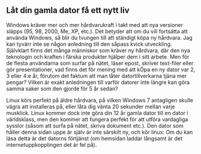 <?php require("../../entete.php");?> <?php require("../../base.php");?> <?php require("../../fonctions.php");?>

<div id="corps">

<h2>Låt din gamla dator få ett nytt liv</h2>

Windows kräver mer och mer hårdvarukraft i takt med att nya 
versioner släpps (95, 98, 2000, Me, XP, etc.). Det betyder att om du 
vill fortsätta att använda Windows, så blir du tvungen till att ständigt 
köpa ny hårdvara. Jag kan tyvärr inte se någon anledning till den såpass 
kvick utveckling. Självklart finns det många människor som kräver ny 
hårdvara, där den nya teknologin och kraften i färska produkter 
hjälper dem i sitt arbete.  Men för de flesta användarna som surfar 
på nätet, läser epost, skriver text-filer eller gör presentationer, 
vad finns det för mening med att kÖpa en ny dator var 2, 3 eller 4:e år, 
förutom det faktum att man låter datortillverkarna tjäna mer pengar? 
Vilken är exakt anledningen till varför datorer inte längre kan göra 
samma saker som den gjorde för 5 år sedan?

Linux körs perfekt på äldre hårdvara, på vilken Windows 7 
antagligen skulle vägra att installeras på, eller låta dig vänta 
20 sekunder mellan varje musklick. Linux kommer dock inte göra din 12 
år gamla dator till en dator i världsklass, men den kommer att fungera 
perfekt för att utföra vardagliga sysslor (såsom att surfa på nätet, 
skriva 
dokument etc.). Den dator som håller denna sidan uppe är själv är inte 
särskilt ny, och kör linux: Om du kan läsa detta är det datorns 
förtjänst (om hemsidan laddar långsamt är det internetuppkopplingen det 
är fel på).

</div>


